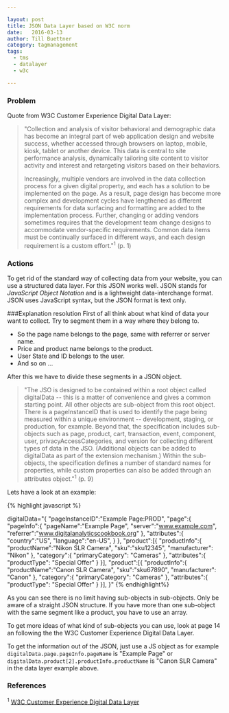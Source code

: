 ```yaml
---

layout: post
title: JSON Data Layer based on W3C norm
date:   2016-03-13
author: Till Buettner
category: tagmanagement
tags:
  - tms
  - datalayer
  - w3c

---
```


### Problem
Quote from W3C Customer Experience Digital Data Layer:

>"Collection and analysis of visitor behavioral and demographic data has become an integral part of web application design and website success, whether accessed through browsers on laptop, mobile, kiosk, tablet or another device. This data is central to site performance analysis, dynamically tailoring site content to visitor activity and interest and retargeting visitors based on their behaviors.
>
>Increasingly, multiple vendors are involved in the data collection process for a given digital property, and each has a solution to be implemented on the page. As a result, page design has
become more complex and development cycles have lengthened as different requirements for data surfacing and formatting are added to the implementation process. Further, changing or
adding vendors sometimes requires that the development team change designs to accommodate vendor-specific requirements. Common data items must be continually surfaced in different ways, and each design requirement is a custom effort."<sup>1</sup> (p. 1)

### Actions
To get rid of the standard way of collecting data from your website, you can use a structured data layer. For this JSON works well. JSON stands for _JavaScript Object Notation_
and is a lightweight data-interchange format. JSON uses JavaScript syntax, but the JSON format is text only.

###Explanation resolution
First of all think about what kind of data your want to collect. Try to segment them in a way where they belong to.

* So the page name belongs to the page, same with referrer or server name.
* Price and product name belongs to the product.
* User State and ID belongs to the user.
* And so on ...

After this we have to divide these segments in a JSON object.

>"The JSO is designed to be contained within a root object called digitalData -- this is a matter of convenience and gives a common starting point. All other objects are sub-object from this root object. There is a pageInstanceID that is used to identify the page being measured within a unique environment -- development, staging, or production, for example. Beyond that, the specification includes sub-objects such as page, product, cart, transaction, event, component, user, privacyAccessCategories, and version for collecting different types of data in the JSO. (Additional objects can be added to digitalData as part of the extension mechanism.) Within the sub-objects, the specification defines a number of standard names for properties, while custom properties can also be added through an attributes object."<sup>1</sup> (p. 9)

Lets have a look at an example:

{% highlight javascript %}


digitalData="{
	"pageInstanceID":"Example Page:PROD",
	"page":{
		"pageInfo":{
			"pageName":"Example Page",
			"server":"www.example.com",
			"referrer":"www.digitalanalyticscookbook.org"
		},
		"attributes":{
			"country":"US",
			"language":"en-US",
		}
	},
	"product":[{
		"productInfo":{
			"productName":"Nikon SLR Camera",
			"sku":"sku12345",
			"manufacturer": "Nikon"
		},
		"category":{
			"primaryCategory": "Cameras"
		},
		"attributes":{
			"productType": "Special Offer"
		}
	}],
	"product":[{
		"productInfo":{
			"productName":"Canon SLR Camera",
			"sku":"sku67890",
			"manufacturer": "Canon"
		},
		"category":{
			"primaryCategory": "Cameras"
		},
		"attributes":{
			"productType": "Special Offer"
		}
	}],
}"
{% endhighlight%}

As you can see there is no limit having sub-objects in sub-objects. Only be aware of a straight JSON structure. If you have more than one sub-object with the same segment like a product, you have to use an array.

To get more ideas of what kind of sub-objects you can use, look at page 14 an following the the W3C Customer Experience Digital Data Layer.

To get the information out of the JSON, just use a JS object as for example `digitalData.page.pageInfo.pageName` is "Example Page" or `digitalData.product[2].productInfo.productName` is "Canon SLR Camera" in the data layer example above.

### References
<sup>1</sup> [W3C Customer Experience Digital Data Layer](https://www.w3.org/2013/12/ceddl-201312.pdf)
